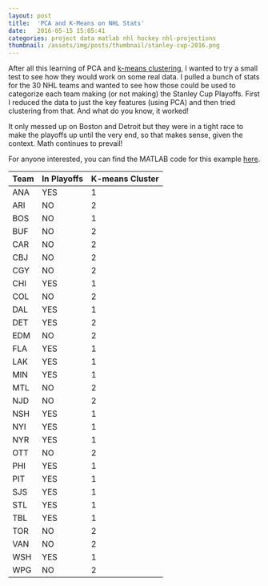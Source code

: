 ```yaml
---
layout: post
title:  'PCA and K-Means on NHL Stats'
date:   2016-05-15 15:05:41
categories: project data matlab nhl hockey nhl-projections
thumbnail: /assets/img/posts/thumbnail/stanley-cup-2016.png
---
```


After all this learning of PCA and [k-means clustering](/blog/2016/03/09/clustering-with-kmeans.html), I wanted to try a small test to see how they would work on some real data. I pulled a bunch of stats for the 30 NHL teams and wanted to see how those could be used to categorize each team making (or not making) the Stanley Cup Playoffs. First I reduced the data to just the key features (using PCA) and then tried clustering from that. And what do you know, it worked!

It only messed up on Boston and Detroit but they were in a tight race to make the playoffs up until the very end, so that makes sense, given the context. Math continues to prevail!

For anyone interested, you can find the MATLAB code for this example [here](https://github.com/ben-tanen/DataMining/tree/master/nhl-clustering).


| Team | In Playoffs   | K-means Cluster |
|------|---------------|-----------------|
| ANA  | YES           | 1               |
| ARI  | NO            | 2               |
| BOS  | NO            | 1               |
| BUF  | NO            | 2               |
| CAR  | NO            | 2               |
| CBJ  | NO            | 2               |
| CGY  | NO            | 2               |
| CHI  | YES           | 1               |
| COL  | NO            | 2               |
| DAL  | YES           | 1               |
| DET  | YES           | 2               |
| EDM  | NO            | 2               |
| FLA  | YES           | 1               |
| LAK  | YES           | 1               |
| MIN  | YES           | 1               |
| MTL  | NO            | 2               |
| NJD  | NO            | 2               |
| NSH  | YES           | 1               |
| NYI  | YES           | 1               |
| NYR  | YES           | 1               |
| OTT  | NO            | 2               |
| PHI  | YES           | 1               |
| PIT  | YES           | 1               |
| SJS  | YES           | 1               |
| STL  | YES           | 1               |
| TBL  | YES           | 1               |
| TOR  | NO            | 2               |
| VAN  | NO            | 2               |
| WSH  | YES           | 1               |
| WPG  | NO            | 2               |

